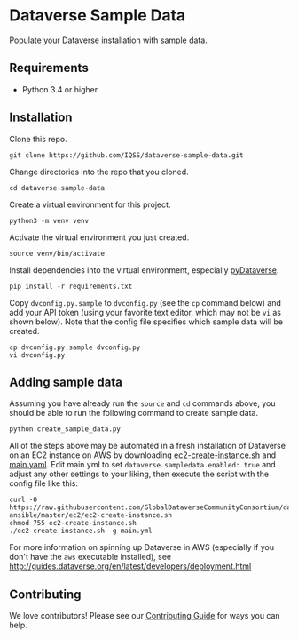 # Dataverse Sample Data

Populate your Dataverse installation with sample data.

## Requirements

- Python 3.4 or higher

## Installation

Clone this repo.

    git clone https://github.com/IQSS/dataverse-sample-data.git

Change directories into the repo that you cloned.

    cd dataverse-sample-data

Create a virtual environment for this project.

    python3 -m venv venv

Activate the virtual environment you just created.

    source venv/bin/activate

Install dependencies into the virtual environment, especially [pyDataverse][].

    pip install -r requirements.txt

Copy `dvconfig.py.sample` to `dvconfig.py` (see the `cp` command below) and add your API token (using your favorite text editor, which may not be `vi` as shown below). Note that the config file specifies which sample data will be created.

    cp dvconfig.py.sample dvconfig.py
    vi dvconfig.py

## Adding sample data

Assuming you have already run the `source` and `cd` commands above, you should be able to run the following command to create sample data.

    python create_sample_data.py

All of the steps above may be automated in a fresh installation of Dataverse on an EC2 instance on AWS by downloading [ec2-create-instance.sh][] and [main.yaml][]. Edit main.yml to set `dataverse.sampledata.enabled: true` and adjust any other settings to your liking, then execute the script with the config file like this:

    curl -O https://raw.githubusercontent.com/GlobalDataverseCommunityConsortium/dataverse-ansible/master/ec2/ec2-create-instance.sh
    chmod 755 ec2-create-instance.sh
    ./ec2-create-instance.sh -g main.yml

For more information on spinning up Dataverse in AWS (especially if you don't have the `aws` executable installed), see http://guides.dataverse.org/en/latest/developers/deployment.html

## Contributing

We love contributors! Please see our [Contributing Guide][] for ways you can help.

[ec2-create-instance.sh]: https://github.com/GlobalDataverseCommunityConsortium/dataverse-ansible/blob/master/ec2/ec2-create-instance.sh
[main.yaml]: https://github.com/GlobalDataverseCommunityConsortium/dataverse-ansible/blob/master/defaults/main.yml
[Contributing Guide]: CONTRIBUTING.md
[pyDataverse]: https://pypi.org/project/pyDataverse/
